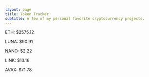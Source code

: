 ```yaml
---
layout: page
title: Token Tracker
subtitle: A few of my personal favorite cryptocurrency projects.
---
```


<!--BEGINCRYPTOINPUT-->
ETH: $2575.12

LUNA: $90.91

NANO: $2.22

LINK: $13.16

AVAX: $71.78

<!--ENDCRYPTOINPUT-->
